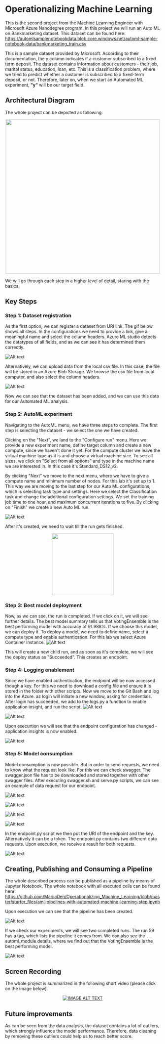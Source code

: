 # Operationalizing Machine Learning

This is the second project from the Machine Learning Engineer with Microsoft Azure Nanodegree program. In this project we will run an Auto ML on Bankmarketing dataset. This dataset can be found here: https://automlsamplenotebookdata.blob.core.windows.net/automl-sample-notebook-data/bankmarketing_train.csv

This is a sample dataset provided by Microsoft. According to their documentation, the y column indicates if a customer subscribed to a fixed term deposit. The dataset contains information about customers - their job, marital status, education, loan, etc. This is a classification problem, where we tried to predict whether a customer is subscribed to a fixed-term deposit, or not. Therefore, later on, when we start an Automated ML experiment, **"y"** will be our target field. 

## Architectural Diagram
The whole project can be depicted as following:

<div align="center">
  <img src="images/1_Project_Architecture.png" height="500" />
</div>

We will go through each step in a higher level of detail, staring with the basics. 

## Key Steps

### Step 1: Dataset registration
As the first option, we can register a dataset from URI link. The gif below shows all steps. In the configurations we need to provide a link, give a meaningful name and select the column headers. Azure ML studio detects the datatypes of all fields, and as we can see it has determined them correctly.

![Alt text](images/screenshots/dataset-created.png "Optional Title")
<!--- ![Alt text](images/Step1_Option1.gif "Optional Title") -->
Alternatively, we can upload data from the local csv file. In this case, the file will be stored in an Azure Blob Storage. We browse the csv file from local computer, and also select the column headers. 

![Alt text](images/screenshots/dataset-created-2.png "Optional Title")
<!--- ![Alt text](images/Step1_Option2.gif "Optional Title") -->
Now we can see that the dataset has been added, and we can use this data for our Automated ML analysis.

### Step 2: AutoML experiment

Navigating to the AutoML menu, we have three steps to complete. The first step is selecting the dataset - we select the one we have created. 

Clicking on the "Next", we land to the "Configure run" menu. Here we provide a new experiment name, define target column and create a new compute, since we haven't done it yet. 
For the compute cluster we leave the virtual machine type as it is and choose a virtual machine size. To see all sizes, we click on "Select from all options" and type in the machine name we are interested in. In this case it's Standard_DS12_v2.

By clicking "Next" we move to the next menu, where we have to give a compute name and minimum number of nodes. For this lab it's set up to 1. 
This way we are moving to the last step for our Auto ML configurations, which is selecting task type and settings. Here we select the Classification task and change the additional configuration settings. We set the training job time to one hour, and maximum concurrent iterations to five. By clicking on "Finish" we create a new Auto ML run.
<!--- ![Alt text](images/Step2_AutoML.gif "Optional Title") -->
![Alt text](images/screenshots/experiment-complete.png "Optional Title")

After it's created, we need to wait till the run gets finished. 
<div align="center">
  <img src="https://i.ytimg.com/vi/MXcMV-d_2Js/maxresdefault.jpg" height="200" />
</div>

### Step 3: Best model deployment
Now, as we can see, the run is completed. If we click on it, we will see further details. The best model summary tells us that VotingEnsemble is the best performing model with accuracy of 91.988%. If we choose this model, we can deploy it. To deploy a model, we need to define name, select a compute type and enable authentication. For this lab we select Azure Container Instance. 
![Alt text](images/screenshots/best-model.png "Optional Title")

This will create a new child run, and as soon as it's complete, we will see the deploy status as "Succeeded". This creates an endpoint. 
<!--- ![Alt text](images/Step3_Deployment.gif "Optional Title") -->

### Step 4: Logging enablement
Since we have enabled authentication, the endpoint will be now accessed though a key. For this we need to download a config file and ensure it is stored in the folder with other scripts. Now we move to the Git Bash and log into the Azure. az login will initiate a new window, asking for credentials. After login has succeeded, we add to the logs.py a function to enable application insight, and run the script. 
![Alt text](images/screenshots/insights-enablement.png "Optional Title")

![Alt text](images/screenshots/logging.png "Optional Title")

Upon execurtion we will see that the endpoint configuration has changed - application insights is now enabled. 
<!--- ![Alt text](images/Step4_Logging.gif "Optional Title") -->
![Alt text](images/screenshots/insights-enabled.png "Optional Title")

### Step 5: Model consumption
Model consumption is now possible. But in order to send requests, we need to know what the request look like. For this we can check swagger. The swagger.json file has to be downloaded and stored together with other swagger files. After executing swagger.sh and serve.py scripts, we can see an example of data request for our endpoint. 

![Alt text](images/screenshots/docker.PNG "Optional Title")

![Alt text](images/screenshots/swagger-get-post.PNG "Optional Title")

![Alt text](images/screenshots/swagger-get.PNG "Optional Title")

![Alt text](images/screenshots/swagger-post.png "Optional Title")

In the endpoint.py script we then put the URI of the endpoint and the key. Alternatively it can be a token. The endpoint.py contains two different data requests. Upon execution, we receive a result for both requests. 
<!--- ![Alt text](images/Step5_Consumption.gif "Optional Title") -->
![Alt text](images/screenshots/endpoint.png "Optional Title")

## Creating, Publishing and Consuming a Pipeline
The whole described process can be published as a pipeline by means of Jupyter Notebook. The whole notebook with all executed cells can be found here: https://github.com/MariiaDen/Operationalizing_Machine_Learning/blob/master/starter_files/aml-pipelines-with-automated-machine-learning-step.ipynb

Upon execution we can see that the pipeline has been created. 
<!--- ![Alt text](images/Pipeline.PNG "Optional Title") -->
![Alt text](images/screenshots/graph.png "Optional Title")

If we check our experiments, we will see two completed runs. The run 59 has a tag, which lists the pipeline it comes from. We can also see the automl_module details, where we find out that the VotingEnsemble is the best performing model. 
<!--- ![Alt text](images/Pipeline.gif "Optional Title") -->
![Alt text](images/screenshots/pipeline.png "Optional Title")

## Screen Recording
The whole project is summarized in the following short video (please click on the image below). 
<div align="center">
  <a href="https://drive.google.com/file/d/1XU4UQ5OgIuSlD06CzA4EFjF7Y8i11u6r/view?usp=sharing"><img src="https://images.pexels.com/photos/1626481/pexels-photo-1626481.jpeg?auto=compress&cs=tinysrgb&dpr=1&w=500" alt="IMAGE ALT TEXT"></a>
</div>

## Future improvements
As can be seen from the data analysis, the dataset contains a lot of outliers, which strongly influence the model performance. Therefore, data cleaning by removing these outliers could help us to reach better score.
